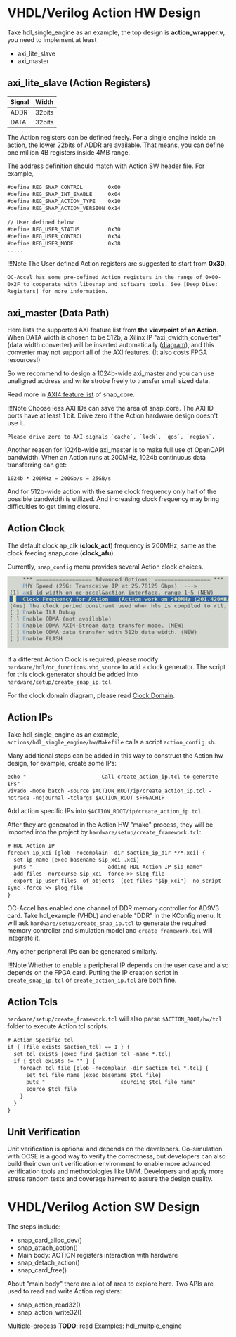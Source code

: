 # VHDL/Verilog Action HW Design

Take hdl_single_engine as an example, the top design is **action_wrapper.v**, you need to implement at least

* axi_lite_slave
* axi_master

## axi_lite_slave (Action Registers)

| Signal | Width |
|----| ----|
|ADDR| 32bits|
|DATA| 32bits|

The Action registers can be defined freely. For a single engine inside an action, the lower 22bits of ADDR are available. That means, you can define one million 4B registers inside 4MB range. 

The address definition should match with Action SW header file. For example, 
```
#define REG_SNAP_CONTROL        0x00
#define REG_SNAP_INT_ENABLE     0x04
#define REG_SNAP_ACTION_TYPE    0x10
#define REG_SNAP_ACTION_VERSION 0x14

// User defined below
#define REG_USER_STATUS         0x30
#define REG_USER_CONTROL        0x34
#define REG_USER_MODE           0x38
.....
```

!!!Note
    The User defined Action registers are suggested to start from **0x30**.

    OC-Accel has some pre-defined Action registers in the range of 0x00-0x2F to cooperate with libosnap and software tools. See [Deep Dive: Registers] for more information.


[Deep Dive: Registers]: ../../deep-dive/registers/#action-register-definition

## axi_master (Data Path)

Here lists the supported AXI feature list from **the viewpoint of an Action**. When DATA width is chosen to be 512b, a Xilinx IP "axi_dwidth_converter" (data width converter) will be inserted automatically ([diagram]), and this converter may not support all of the AXI features. (It also costs FPGA resources!)

[diagram]: ../9-migrate/#data-width-change

So we recommend to design a 1024b-wide axi_master and you can use unaligned address and write strobe freely to transfer small sized data. 

Read more in [AXI4 feature list] of snap_core. 

!!!Note
    Choose less AXI IDs can save the area of snap_core. The AXI ID ports have at least 1 bit. Drive zero if the Action hardware design doesn't use it. 

    Please drive zero to AXI signals `cache`, `lock`, `qos`, `region`.

    

[AXI4 feature list]: ../../deep-dive/hardware-logic/#axi4-feature-list


Another reason for 1024b-wide axi_master is to make full use of OpenCAPI bandwidth. When an Action runs at 200MHz, 1024b continuous data transferring can get: 

```
1024b * 200MHz = 200Gb/s = 25GB/s
```

And for 512b-wide action with the same clock frequency only half of the possible bandwidth is utilized. And increasing clock frequency may bring difficulties to get timing closure. 


## Action Clock

The default clock ap_clk (**clock_act**) frequency is 200MHz, same as the clock feeding snap_core (**clock_afu**). 

Currently, `snap_config` menu provides several Action clock choices. 

![4-config_clk](pictures/4-config_clock.png)

If a different Action Clock is required, please modify `hardware/hdl/oc_functions.vhd_source` to add a clock generator. The script for this clock generator should be added into `hardware/setup/create_snap_ip.tcl`.

For the clock domain diagram, please read [Clock Domain]. 

[Clock Domain]: ../../deep-dive/hardware-logic/#diagram-and-clock-domain

## Action IPs

Take hdl_single_engine as an example, `actions/hdl_single_engine/hw/Makefile` calls a script `action_config.sh`. 

Many additional steps can be added in this way to construct the Action hw design, for example, create some IPs:

```
echo "                        Call create_action_ip.tcl to generate IPs"
vivado -mode batch -source $ACTION_ROOT/ip/create_action_ip.tcl -notrace -nojournal -tclargs $ACTION_ROOT $FPGACHIP
```

Add action specific IPs into `$ACTION_ROOT/ip/create_action_ip.tcl`. 

After they are generated in the Action HW "make" process, they will be imported into the project by `hardware/setup/create_framework.tcl`:

```
# HDL Action IP
foreach ip_xci [glob -nocomplain -dir $action_ip_dir */*.xci] {
  set ip_name [exec basename $ip_xci .xci]
  puts "                        adding HDL Action IP $ip_name"
  add_files -norecurse $ip_xci -force >> $log_file
  export_ip_user_files -of_objects  [get_files "$ip_xci"] -no_script -sync -force >> $log_file
}

```

OC-Accel has enabled one channel of DDR memory controller for AD9V3 card. Take hdl_example (VHDL) and enable "DDR" in the KConfig menu. It will ask `hardware/setup/create_snap_ip.tcl` to generate the required memory controller and simulation model and `create_framework.tcl` will integrate it. 

Any other peripheral IPs can be generated similarly. 

!!!Note
    Whether to enable a peripheral IP depends on the user case and also depends on the FPGA card. Putting the IP creation script in `create_snap_ip.tcl` or `create_action_ip.tcl` are both fine.



## Action Tcls

`hardware/setup/create_framework.tcl` will also parse `$ACTION_ROOT/hw/tcl` folder to execute Action tcl scripts.

```
# Action Specific tcl
if { [file exists $action_tcl] == 1 } {
  set tcl_exists [exec find $action_tcl -name *.tcl]
  if { $tcl_exists != "" } {
    foreach tcl_file [glob -nocomplain -dir $action_tcl *.tcl] {
      set tcl_file_name [exec basename $tcl_file]
      puts "                        sourcing $tcl_file_name"
      source $tcl_file
    }
  }
}

```



## Unit Verification

Unit verification is optional and depends on the developers. Co-simulation with OCSE is a good way to verify the correctness, but developers can also build their own unit verification environment to enable more advanced verification tools and methodologies like UVM. Developers and apply more stress random tests and coverage harvest to assure the design quality. 

# VHDL/Verilog Action SW Design

The steps include:

* snap_card_alloc_dev()
* snap_attach_action()
* Main body: ACTION registers interaction with hardware
* snap_detach_action()
* snap_card_free()


About "main body" there are a lot of area to explore here. Two APIs are used to read and write Action registers: 

* snap_action_read32()
* snap_action_write32()


Multiple-process **TODO**: read Examples: hdl_multple_engine















